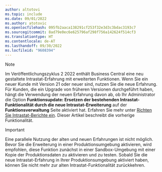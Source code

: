 ```yaml
---
author: altotovi
ms.topic: include
ms.date: 09/01/2022
ms.author: atotovic
ms.openlocfilehash: 095fb2aaca138291cf253f32e3d3c3bdac3193c7
ms.sourcegitcommit: 8ad79e0ec6e625796af298f756a142624f514cf3
ms.translationtype: HT
ms.contentlocale: de-AT
ms.lasthandoff: 09/30/2022
ms.locfileid: "9608394"
---
```

> [!NOTE]
> Im Veröffentlichungszyklus 2 2022 enthält Business Central eine neu gestaltete Intrastat-Erfahrung mit erweiterten Funktionen. Wenn Sie ein neuer Kunde mit Version 21 oder neuer sind, nutzen Sie die neue Erfahrung. Für Kunden, die ein Upgrade von früheren Versionen durchgeführt haben, hängt die Verwendung der neuen Erfahrung davon ab, ob Ihr Administrator die Option **Funktionsupdate: Ersetzen der bestehenden Intrastat-Funktionalität durch die neue Intrastat-Erweiterung** auf der **Funktionsverwaltung** Seite aktiviert hat. Erfahren Sie mehr unter [Richten Sie Intrastat-Berichte ein](../finance-how-setup-report-intrastat.md). Dieser Artikel beschreibt die vorherige Funktionalität.

> [!IMPORTANT]
> Eine parallele Nutzung der alten und neuen Erfahrungen ist nicht möglich. Bevor Sie die Erweiterung in einer Produktionsumgebung aktivieren, wird empfohlen, diese Funktion zunächst in einer Sandbox-Umgebung mit einer Kopie der Produktionsdaten zu aktivieren und zu testen. Sobald Sie die neue Intrastat-Erfahrung in Ihrer Produktionsumgebung aktiviert haben, können Sie nicht mehr zur alten Intrastat-Funktionalität zurückkehren.